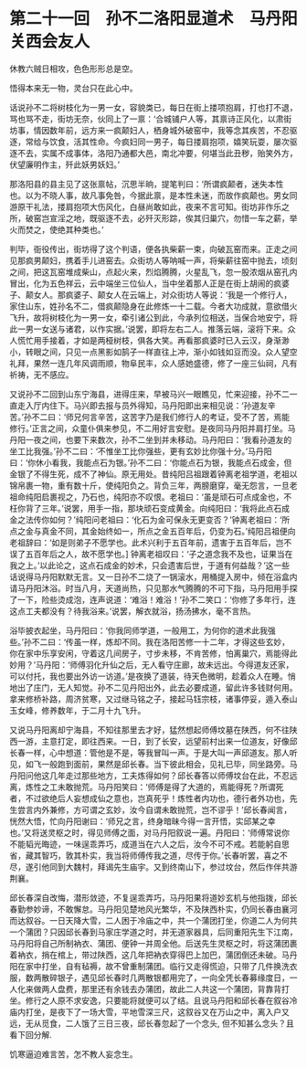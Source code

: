 # 第二十一回　孙不二洛阳显道术　马丹阳关西会友人

休教六贼日相攻，色色形形总是空。

悟得本来无一物，灵台只在此心中。

话说孙不二将树枝化为一男一女，容貌类已，每日在街上搂项抱肩，打也打不退，骂也骂不走，街坊无奈，伙同上了一禀：‘合城铺户人等，其禀诗正风化，以肃街坊事，情因数年前，远方来一疯颠妇人，栖身城外破窑中，我等念其疾苦，不忍驱逐，常给与饮食，活其性命。今疯妇同一男子，每日搂肩抱项，嬉笑玩耍，屡次驱逐不去，实属不成事体，洛阳乃通都大邑，南北冲要，何堪当此丑秽，贻笑外方，伏望廉明作主，歼此妖男妖妇。’

那洛阳县的县主见了这张禀帖，沉思半晌，提笔判曰：‘所谓疯颠者，迷失本性也。以为不晓人事，故凡事免咎，今据此禀，是本性未迷，而故作疯颠也。男女同游原干礼法，搂肩抱项大伤风化，白昼尚敢如此，夜来不言可知。街坊非作乐之所，破窑岂宣淫之地，既驱逐不去，必歼灭形踪，俟其归巢穴，勿惜一车之薪，举火而焚之，使绝其种类也。’

判毕，衙役传出，街坊得了这个判语，便各执柴薪一束，向破瓦窑而来。正走之间见那疯男颠妇，携着手儿进窑去。众街坊人等呐喊一声，将柴薪往窑中抛去，顷刻之间，把这瓦窑堆成柴山，点起火来，烈焰腾腾，火星乱飞，忽一股浓烟从窑孔内冒出，化为五色祥云，云中端坐三位仙人，当中坐着那人正是在街上胡闹的疯婆子、颠女人。那疯婆子、颠女人在云端上，对众街坊人等说：‘我是一个修行人，家住山东，姓孙名不二，借疯颠隐身在此修炼一十二载。今者大功成就，意欲借火飞升，故将树枝化为一男一女，牵引诸公到此，今承列位相送，当保合地安宁，将此一男一女送与诸君，以作实据。’说罢，即将左右二人。推落云端，滚将下来。众人慌忙用手接着，才如是两桠树枝，俱各大笑。再看那疯婆时已入云汉，身渐渺小，转眼之间，只见一点黑影如鹄子一样直往上冲，渐小如钱如豆而没。众人望空礼拜，果然一连几年风调雨顺，物阜民丰，众人感她盛德，修了一座三仙祠，凡有祈祷，无不感应。

又说孙不二回到山东宁海县，进得庄来，早被马兴一眼瞧见，忙来迎接，孙不二一直走入厅内住下。马兴即去报与员外得知，马丹阳即出来相见说：‘孙道友辛苦。’孙不二曰：‘师兄何言辛苦，这苦字乃是我们修行人的考证，受不了苦，焉能修行。’正言之间，众童仆俱来参见，不二用好言安慰。是夜同马丹阳并肩打坐。马丹阳一夜之间，也要下来数次，孙不二坐到并未移动。马丹阳曰：‘我看孙道友的坐工比我强。’孙不二曰：‘不惟坐工比你强些，更有玄妙比你强十分。’马丹阳曰：‘你休小看我，我能点石为银。’孙不二曰：‘你能点石为银，我能点石成金，但金银了不得生死，成不了神仙。原无用处。昔纯阳吕祖跟着钟离老祖学道，老祖以锦帛裹一物，重有数十斤，使纯阳负之。背负三年，两膀磨穿，毫无怨言，一旦老祖命纯阳启裹视之，乃石也，纯阳亦不叹恨。老祖曰：‘虽是顽石可点成金也，不枉你背了三年。’说罢，用手一指，那块顽石变成黄金。向纯阳曰：‘我将此点石成金之法传你如何？’纯阳问老祖曰：‘化石为金可保永无更变否？’钟离老祖曰：‘所点之金与真金不同，其金始终如一，所点之金五百年后，仍变为石。’纯阳吕祖便向老祖辞曰：‘如是则弟子不愿学也。此术兴利于五百年前，遗害于五百年后，岂不误了五百年后之人，故不愿学也。] 钟离老祖叹曰：‘子之道念我不及也，证果当在我之上。’以此论之，这点石成金的妙术，只会遗害后世，于道有何益哉？’这一些话说得马丹阳默默无言。又一日孙不二烧了一锅滚水，用桶提入房中，倾在浴盒内请马丹阳沐浴。时当八月，天道尚热，只见那水气腾腾的不可下指，马丹阳用手探了一下，险些烫成泡，连声说道：‘难浴！难浴！’孙不二笑口：‘你修了多年行，连这点工夫都没有？待我浴来。’说罢，解衣就浴，扬汤拂水，毫不言热。

浴毕披衣起坐，马丹阳曰：‘你我同师学道，一般用工，为何你的道术此我强些。’孙不二曰：‘传虽一样，炼却不同。我在洛阳苦修一十二年，才得这些玄妙，你在家中乐享安闲，守着这几间房子，寸步未移，不肯苦修，怕离巢穴，焉能得此妙用？’马丹阳：‘师傅羽化升仙之后，无人看守庄廊，故未远出。今得道友还家，可以付托，我也要出外访一访道。’是夜换了道装，待天色微明，趁着众人在睡。悄地出了庄门，无人知觉。孙不二见丹阳出外，此去必要成道，留此许多钱财何用。拿来修桥补路，周济贫寒，又过继马铭之子，接起马钰宗枝，诸事停妥，遁入泰山玉女峰，修养数年，于二月十九飞升。

又说马丹阳离却宁海县，不知往那里去才好，猛然想起师傅坟墓在陕西，何不往陕西一游，主意打定，即往西来。一日，到了长安，远望前村出来一位道友，好像邱长春一样，心中想道：管他是不是，等我冒叫一声。于是大叫一声邱道友。那人听见，如飞一般跑到面前，果然是邱长春。当下彼此相会，见礼已毕，同坐路旁。马丹阳问他这几年走过那些地方，工夫炼得如何？邱长春答以师傅坟台在此，不忍远离，炼性之工未敢抛荒。马丹阳笑曰：‘师傅是得了大道的，焉能得死？所谓死者，不过欲绝后人妄想成仙之意也，岂真死乎！炼性者内功也，德行者外功也，先生尝言内外兼修，方可谓之玄妙，汝今自谓未敢抛荒，岂不谬乎！’邱长春闻言，恍然大悟，忙向丹阳谢曰：‘师兄之言，终身暗昧今得一言开悟，实邱某之幸也。’又将送灵枢之时，得见师傅之面，对马丹阳叙说一遍。丹阳曰：‘师傅常说你不能韬光晦迹，一味逞乖弄巧，成道当在六人之后，汝今不可不戒。若能躬自思省，藏其智巧，敦其朴实，我当将师傅传我之道，尽传于你。’长春听罢，喜之不尽，遂引他同到大魏村，拜谒先生庙宇。又到终南山下，参过坟台，然后作伴共游荆襄。

邱长春深自改悔，潜形敛迹，不复逞乖弄巧，马丹阳果将道妙玄机与他指拨，邱长春勤参妙谛，不敢懈怠。马丹阳见楚地风光繁华，不及陕西朴实，仍同长春由襄河而达叙谷。一日天降大雪，二人困于冷庙之中，共一个蒲团打坐，你道二人为何共一个蒲团？只因邱长春到马家庄学道之时，并无道家器具，后同重阳先生下江南，马丹阳将自己所制衲衣、蒲团、便钟一并周全他。后送先生灵枢之时，将这蒲团裹着衲衣，捎在棺上，带过陕西，这几年把衲衣穿得巴上加巴，蒲团倒还未破。马丹阳在家中打坐，自有毡褥，故不曾重制蒲团。临行又走得慌迫，只带了几件换洗衣服，数两散碎银子，遇见邱长春时几两散银都用完了，一向全凭长春募缘度日，一人化来做两人盘费，那里还有余钱去办蒲团，故此二人共这一个蒲团，背靠背打坐。修行之人原不求安逸，只要能将就便可以了结。且说马丹阳和邱长春在叙谷冷庙内打坐，是夜下了一场大雪，平地雪深三尺，这叙谷又在万山之中，离入户又远，无从觅食，二人饿了三日三夜，邱长春忽起了一个念头, 但不知甚么念头？且看下回分解.

饥寒逼迫难言苦，怎不教人妄念生。
